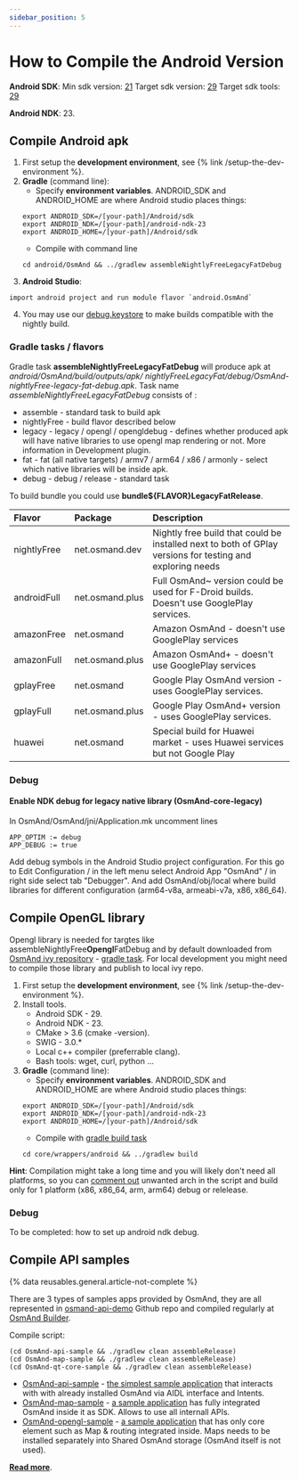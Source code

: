 ```yaml
---
sidebar_position: 5
---
```


# How to Compile the Android Version


**Android SDK**:
Min sdk version: [21](https://github.com/osmandapp/OsmAnd/blob/master/OsmAnd/build.gradle#L38)
Target sdk version: [29](https://github.com/osmandapp/OsmAnd/blob/master/OsmAnd/build-common.gradle#L6)
Target sdk tools: [29](https://github.com/osmandapp/OsmAnd/blob/master/OsmAnd/build-common.gradle#L6)

**Android NDK**: 23.


## Compile Android apk
1. First setup the **development environment**, see {% link /setup-the-dev-environment %}.
2. **Gradle** (command line):
    -  Specify  **environment variables**.   ANDROID_SDK and ANDROID_HOME are where Android studio places things:
    ```
    export ANDROID_SDK=/[your-path]/Android/sdk
    export ANDROID_NDK=/[your-path]/android-ndk-23
    export ANDROID_HOME=/[your-path]/Android/sdk
    ```
    - Compile with command line 
    ```
    cd android/OsmAnd && ../gradlew assembleNightlyFreeLegacyFatDebug
    ```
3. **Android Studio**:
 ```
 import android project and run module flavor `android.OsmAnd`
 ```
4. You may use our [debug.keystore](https://github.com/osmandapp/Osmand/tree/master/keystores) to make builds compatible with the nightly build.


### Gradle tasks / flavors

Gradle task **assembleNightlyFreeLegacyFatDebug** will produce apk at *android/OsmAnd/build/outputs/apk/* *nightlyFreeLegacyFat/debug/OsmAnd-nightlyFree-legacy-fat-debug.apk*. Task name *assembleNightlyFreeLegacyFatDebug* consists of :
- assemble - standard task to build apk
- nightlyFree - build flavor described below
- legacy - legacy / opengl / opengldebug - defines whether produced apk will have native libraries to use opengl map rendering or not. More information in Development plugin.
- fat - fat (all native targets) / armv7 / arm64 / x86 / armonly - select which native libraries will be inside apk.
- debug - debug / release - standard task

To build bundle you could use **bundle${FLAVOR}LegacyFatRelease**.


| Flavor |  Package | Description
|:--------|:---------------|:---------------|
| nightlyFree | net.osmand.dev | Nightly free build that could be installed next to both of GPlay versions for testing and exploring needs
| androidFull | net.osmand.plus | Full OsmAnd~ version could be used for F-Droid builds. Doesn't use GooglePlay services.
| amazonFree | net.osmand | Amazon OsmAnd - doesn't use GooglePlay services 
| amazonFull | net.osmand.plus | Amazon OsmAnd+ - doesn't use GooglePlay services
| gplayFree | net.osmand | Google Play OsmAnd version - uses GooglePlay services.
| gplayFull | net.osmand.plus | Google Play OsmAnd+ version - uses GooglePlay services.
| huawei | net.osmand | Special build for Huawei market - uses Huawei services but not Google Play

### Debug

#### Enable NDK debug for legacy native library (OsmAnd-core-legacy)

In  OsmAnd/OsmAnd/jni/Application.mk uncomment lines
```
APP_OPTIM := debug
APP_DEBUG := true
```
Add debug symbols in the Android Studio project configuration. For this go to Edit Configuration / in the left menu select Android App "OsmAnd" / in right side select tab "Debugger". And add OsmAnd/obj/local where build libraries for different configuration (arm64-v8a, armeabi-v7a, x86, x86_64).


## Compile OpenGL library

Opengl library is needed for targtes like assembleNightlyFree**Opengl**FatDebug and by default downloaded from [OsmAnd ivy repository](https://builder.osmand.net/ivy/net.osmand/) - [gradle task](https://github.com/osmandapp/OsmAnd/blob/master/OsmAnd/build.gradle#L187). For local development you might need to compile those library and publish to local ivy repo.

1. First setup the **development environment**, see {% link /setup-the-dev-environment %}.
2. Install tools.
    - Android SDK - 29.
    - Android NDK - 23.
    - CMake > 3.6 (cmake -version).
    - SWIG - 3.0.*
    - Local c++ compiler (preferrable clang).
    - Bash tools: wget, curl, python ...
3. **Gradle** (command line):
    -  Specify  **environment variables**.   ANDROID_SDK and ANDROID_HOME are where Android studio places things:
    ```
    export ANDROID_SDK=/[your-path]/Android/sdk
    export ANDROID_NDK=/[your-path]/android-ndk-23
    export ANDROID_HOME=/[your-path]/Android/sdk
    ```
    - Compile with [gradle build task](https://github.com/osmandapp/OsmAnd-core/blob/master/wrappers/android/build.gradle)
    ```
    cd core/wrappers/android && ../gradlew build
    ```
    
**Hint**: Compilation might take a long time and you will likely don't need all platforms, so you can [comment out](https://github.com/osmandapp/OsmAnd-core/blob/master/wrappers/android/build.sh#L64) unwanted arch in the script and build only for 1 platform (x86, x86_64, arm, arm64) debug or relelease.

### Debug

To be completed: how to set up android ndk debug.

## Compile API samples
{% data reusables.general.article-not-complete %}

There are 3 types of samples apps provided by OsmAnd, they are all represented in [osmand-api-demo](https://github.com/osmandapp/osmand-api-demo) Github repo and compiled regularly at [OsmAnd Builder](https://builder.osmand.net:8080/view/OsmAnd%20Builds/job/OsmAnd-API-demo/).

Compile script:
```
(cd OsmAnd-api-sample && ./gradlew clean assembleRelease)
(cd OsmAnd-map-sample && ./gradlew clean assembleRelease)
(cd OsmAnd-qt-core-sample && ./gradlew clean assembleRelease)
```

- [OsmAnd-api-sample](https://github.com/osmandapp/osmand-api-demo/tree/master/OsmAnd-api-sample) - [the simplest sample application](https://download.osmand.net/latest-night-build/OsmAnd-api-sample.apk) that interacts with with already installed OsmAnd via AIDL interface and Intents.
- [OsmAnd-map-sample](https://github.com/osmandapp/osmand-api-demo/tree/master/OsmAnd-map-sample) - [a sample application](https://download.osmand.net/latest-night-build/OsmAnd-map-sample.apk) has fully integrated OsmAnd inside it as SDK. Allows to use all internall APIs.
- [OsmAnd-opengl-sample](https://github.com/osmandapp/osmand-api-demo/tree/master/OsmAnd-qt-core-sample) - [a sample application](https://download.osmand.net/latest-night-build/OsmAnd-qt-core-sample.apk) that has only core element such as Map  & routing integrated inside. Maps needs to be installed separately into Shared OsmAnd storage (OsmAnd itself is not used).

**[Read more](/development/build-osmand/osmand-api)**.
